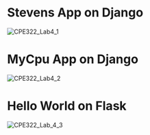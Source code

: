 # Stevens App on Django
![CPE322_Lab4_1](https://github.com/juchen3637/CPE-322/assets/103432641/c0176899-eb32-449d-a1ac-dfeab66c6e73)


# MyCpu App on Django
![CPE322_Lab4_2](https://github.com/juchen3637/CPE-322/assets/103432641/45cfe01a-ceb8-40d5-9b22-e4930a00397b)


# Hello World on Flask
![CPE322_Lab_4_3](https://github.com/juchen3637/CPE-322/assets/103432641/90b0bce5-35be-4e8d-a0f0-acff6659ee2e)

